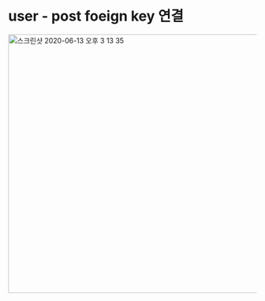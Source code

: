 # user - post foeign key 연결


<img width="524" alt="스크린샷 2020-06-13 오후 3 13 35" src="https://user-images.githubusercontent.com/22907830/84563818-33454280-ad99-11ea-9906-9fa73d682df4.png">

